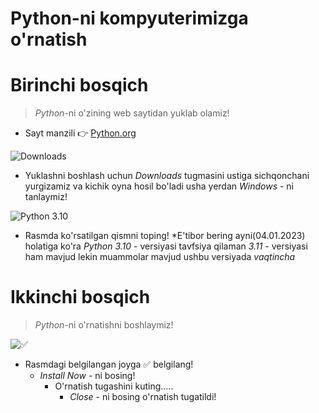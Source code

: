 # **Python-ni kompyuterimizga o'rnatish** 


# __Birinchi bosqich__
> *Python*-ni o'zining web saytidan yuklab olamiz!
- Sayt manzili 👉 [Python.org](https://www.python.org/)

![Downloads](images/p1.jpg)
- Yuklashni boshlash uchun *Downloads* tugmasini ustiga sichqonchani yurgizamiz va kichik oyna hosil bo'ladi usha yerdan *Windows* - ni tanlaymiz!

![Python 3.10](images/p2.jpg)
- Rasmda ko'rsatilgan qismni toping! *E'tibor bering ayni(04.01.2023) holatiga ko'ra *Python 3.10* - versiyasi tavfsiya qilaman *3.11* - versiyasi ham mavjud lekin muammolar mavjud ushbu versiyada *vaqtincha* 


# __Ikkinchi bosqich__
> *Python*-ni o'rnatishni boshlaymiz!

![✅](images/p3.jpg)
- Rasmdagi belgilangan joyga ✅ belgilang!
	- *Install Now* - ni bosing!
		- O'rnatish tugashini kuting.....
			- *Close* - ni bosing o'rnatish tugatildi! 
